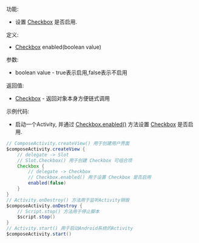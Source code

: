 功能:

+ 设置 [Checkbox](/API/UI/Compose/Widget/Checkbox/README.md) 是否启用.

定义:

+ [Checkbox](/API/UI/Compose/Widget/Checkbox/README.md) enabled(boolean value)

参数:

+ boolean value - true表示启用,false表示不启用

返回值:

+ [Checkbox](/API/UI/Compose/Widget/Checkbox/README.md) - 返回对象本身方便链式调用

示例代码:

+ 启动一个Activity, 并通过 [Checkbox.enabled()](/API/UI/Compose/Widget/Checkbox/README.md?id=enabled)
  方法设置 [Checkbox](/API/UI/Compose/Widget/Checkbox/README.md) 是否启用.

```groovy
// ComposeActivity.createView() 用于创建用户界面
$composeActivity.createView {
    // delegate -> Slot
    // Slot.Checkbox() 用于创建 Checkbox 可组合项
    Checkbox {
        // delegate -> Checkbox
        // Checkbox.enabled() 用于设置 Checkbox 是否启用
        enabled(false)
    }
}
// Activity.onDestroy() 方法用于监听Activity销毁
$composeActivity.onDestroy {
    // Script.stop() 方法用于停止脚本
    $script.stop()
}
// Activity.start() 用于启动Android系统的Activity
$composeActivity.start()
```